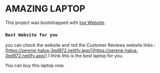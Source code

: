 # AMAZING LAPTOP

This project was bootstrapped with [live Website](https://serene-halva-3ed972.netlify.app/).


### `Best Website for you`

you can check the website and red the Customer Reviews 
website links : [https://serene-halva-3ed972.netlify.app/](https://serene-halva-3ed972.netlify.app/) I think this is the best laptop for you.

You can buy this laptop now.

